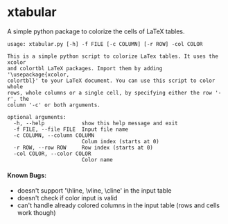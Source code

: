 # xtabular
A simple python package to colorize the cells of LaTeX tables.

```
usage: xtabular.py [-h] -f FILE [-c COLUMN] [-r ROW] -col COLOR

This is a simple python script to colorize LaTex tables. It uses the xcolor
and colortbl LaTeX packages. Import them by adding '\usepackage{xcolor,
colortbl}' to your LaTeX document. You can use this script to color whole
rows, whole columns or a single cell, by specifying either the row '-r', the
column '-c' or both arguments.

optional arguments:
  -h, --help            show this help message and exit
  -f FILE, --file FILE  Input file name
  -c COLUMN, --column COLUMN
                        Colum index (starts at 0)
  -r ROW, --row ROW     Row index (starts at 0)
  -col COLOR, --color COLOR
                        Color name
```                        

#### Known Bugs: 
* doesn't support '\hline, \vline, \cline' in the input table 
* doesn't check if color input is valid
* can't handle already colored columns in the input table (rows and cells work though)
